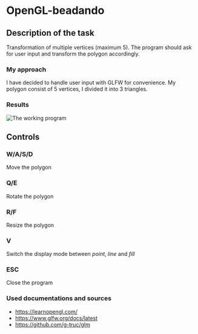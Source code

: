 # OpenGL-beadando
## Description of the task
Transformation of multiple vertices (maximum 5). The program should ask for user input and transform the polygon accordingly.

### My approach
I have decided to handle user input with GLFW for convenience. My polygon consist of 5 vertices, I divided it into 3 triangles. 

### Results
![The working program](working-program.gif)

## Controls
### W/A/S/D
Move the polygon
### Q/E
Rotate the polygon
### R/F
Resize the polygon
### V
Switch the display mode between *point*, *line* and *fill*
### ESC
Close the program

### Used documentations and sources
- https://learnopengl.com/
- https://www.glfw.org/docs/latest
- https://github.com/g-truc/glm
